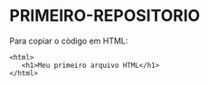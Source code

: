 # PRIMEIRO-REPOSITORIO

Para copiar o còdigo em HTML:
```
<html>
   <h1>Meu primeiro arquivo HTML</h1>
</html>
```
